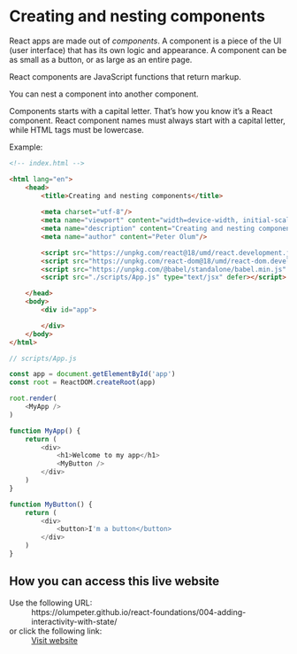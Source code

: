 
# Creating and nesting components

React apps are made out of *components*. A component is a piece of the UI (user interface) that has its own logic and appearance. A component can be as small as a button, or as large as an entire page.

React components are JavaScript functions that return markup.

You can nest a component into another component.

Components starts with a capital letter. That’s how you know it’s a React component. React component names must always start with a capital letter, while HTML tags must be lowercase.

Example:

```html
<!-- index.html -->

<html lang="en">
    <head>
        <title>Creating and nesting components</title>
        
        <meta charset="utf-8"/>
        <meta name="viewport" content="width=device-width, initial-scale=1"/>
        <meta name="description" content="Creating and nesting components"/>
        <meta name="author" content="Peter Olum"/>

        <script src="https://unpkg.com/react@18/umd/react.development.js" defer></script>
        <script src="https://unpkg.com/react-dom@18/umd/react-dom.development.js" defer></script>
        <script src="https://unpkg.com/@babel/standalone/babel.min.js" defer></script>
        <script src="./scripts/App.js" type="text/jsx" defer></script>

    </head>
    <body>
        <div id="app">

        </div>
    </body>
</html>
```

```js
// scripts/App.js

const app = document.getElementById('app')
const root = ReactDOM.createRoot(app)

root.render(
    <MyApp />
)

function MyApp() {
    return (
        <div>
            <h1>Welcome to my app</h1>
            <MyButton />
        </div>
    )
}

function MyButton() {
    return (
        <div>
            <button>I'm a button</button>
        </div>
    )
}
```

## How you can access this live website

<dl>
  Use the following URL:
  <dd>
    https://olumpeter.github.io/react-foundations/004-adding-interactivity-with-state/
  </dd>
  or click the following link:
  <dd>
    <a href="https://olumpeter.github.io/react-foundations/004-adding-interactivity-with-state/">Visit website</a>
  </dd>
</dl>